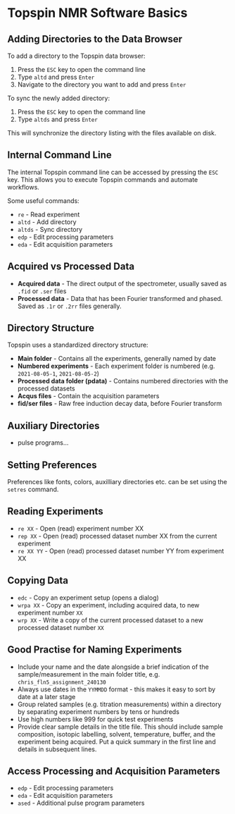 # Topspin NMR Software Basics

## Adding Directories to the Data Browser

To add a directory to the Topspin data browser:

1. Press the `ESC` key to open the command line
2. Type `altd` and press `Enter` 
3. Navigate to the directory you want to add and press `Enter`

To sync the newly added directory:

1. Press the `ESC` key to open the command line 
2. Type `altds` and press `Enter`

This will synchronize the directory listing with the files available on disk.

## Internal Command Line

The internal Topspin command line can be accessed by pressing the `ESC` key. This allows you to execute Topspin commands and automate workflows.

Some useful commands:

- `re` - Read experiment
- `altd` - Add directory
- `altds` - Sync directory
- `edp` - Edit processing parameters 
- `eda` - Edit acquisition parameters

## Acquired vs Processed Data 

- **Acquired data** - The direct output of the spectrometer, usually saved as `.fid` or `.ser` files
- **Processed data** - Data that has been Fourier transformed and phased. Saved as `.1r` or `.2rr` files generally.

## Directory Structure

Topspin uses a standardized directory structure:

- **Main folder** - Contains all the experiments, generally named by date 
- **Numbered experiments** - Each experiment folder is numbered (e.g. `2021-08-05-1`, `2021-08-05-2`)
- **Processed data folder (pdata)** - Contains numbered directories with the processed datasets 
- **Acqus files** - Contain the acquisition parameters 
- **fid/ser files** - Raw free induction decay data, before Fourier transform

## Auxiliary Directories 

- pulse programs...

## Setting Preferences 

Preferences like fonts, colors, auxilliary directories etc. can be set using the `setres` command.

## Reading Experiments 

- `re XX` - Open (read) experiment number XX
- `rep XX` - Open (read) processed dataset number XX from the current experiment
- `re XX YY` - Open (read) processed dataset number YY from experiment XX

## Copying Data

- `edc` - Copy an experiment setup (opens a dialog)
- `wrpa XX` - Copy an experiment, including acquired data, to new experiment number `XX`
- `wrp XX` - Write a copy of the current processed dataset to a new processed dataset number `XX`

## Good Practise for Naming Experiments 

- Include your name and the date alongside a brief indication of the sample/measurement in the main folder title, e.g. `chris_fln5_assignment_240130`
- Always use dates in the `YYMMDD` format - this makes it easy to sort by date at a later stage
- Group related samples (e.g. titration measurements) within a directory by separating experiment numbers by tens or hundreds
- Use high numbers like 999 for quick test experiments
- Provide clear sample details in the title file. This should include sample composition, isotopic labelling, solvent, temperature, buffer, and the experiment being acquired. Put a quick summary in the first line and details in subsequent lines.

## Access Processing and Acquisition Parameters

- `edp` - Edit processing parameters
- `eda` - Edit acquisition parameters 
- `ased` - Additional pulse program parameters
